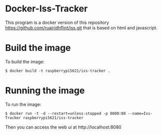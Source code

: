# Docker-Iss-Tracker

This program is a docker version
of this repository https://github.com/ruairidhflint/iss.git
that is based on html and javascript.

# Build the image

To build the image:
```
$ docker build -t raspberrypi5621/iss-tracker .
```

# Running the image

To run the image:
```
$ docker run -t -d --restart=unless-stopped -p 8080:80 --name=Iss-Tracker raspberrypi5621/iss-tracker
```

Then you can access the web ui at http://localhost:8080

